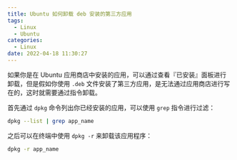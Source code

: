 ```yaml
---
title: Ubuntu 如何卸载 deb 安装的第三方应用
tags:
  - Linux
  - Ubuntu
categories:
  - Linux
date: 2022-04-18 11:30:27
---
```


如果你是在 Ubuntu 应用商店中安装的应用，可以通过查看『已安装』面板进行卸载，但是假如你使用 `.deb` 文件安装了第三方应用，是无法通过应用商店进行写在的，这时就需要通过指令卸载。

首先通过 `dpkg` 命令列出你已经安装的应用，可以使用 `grep` 指令进行过滤：

```sh
dpkg --list | grep app_name
```

之后可以在终端中使用 `dpkg -r` 来卸载该应用程序：

```sh
dpkg -r app_name
```